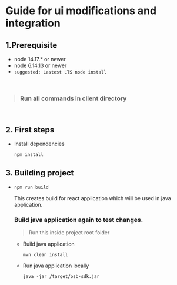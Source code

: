 # Guide for ui modifications and integration

## 1.Prerequisite 
- node 14.17.* or newer
- node 6.14.13 or newer
- `suggested: Lastest LTS node install`

</br>

>### Run all commands in client directory 

</br>

## 2. First steps
- Install dependencies
  
	``` npm install ```

## 3. Building project
- ```npm run build```

	This creates build for react application which will be used in java application.

	### Build java application again to test changes.
	> Run this inside project root folder
	- Build java application
  
		```mvn clean install```

	- Run java application locally
  
		```java -jar /target/osb-sdk.jar```